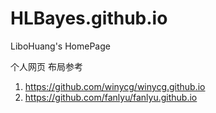 # HLBayes.github.io
LiboHuang's HomePage

个人网页 布局参考
1. https://github.com/winycg/winycg.github.io
2. https://github.com/fanlyu/fanlyu.github.io
